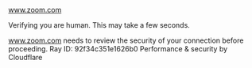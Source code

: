 www.zoom.com

Verifying you are human. This may take a few seconds.

www.zoom.com needs to review the security of your connection before proceeding.
Ray ID: 92f34c351e1626b0
Performance & security by Cloudflare